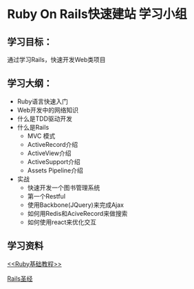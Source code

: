 # Ruby On Rails快速建站 学习小组

## 学习目标：
通过学习Rails，快速开发Web类项目

## 学习大纲：
- Ruby语言快速入门
- Web开发中的网络知识
- 什么是TDD驱动开发
- 什么是Rails
  - MVC 模式
  - ActiveRecord介绍
  - ActiveView介绍
  - ActiveSupport介绍
  - Assets Pipeline介绍
- 实战
  - 快速开发一个图书管理系统
  - 第一个Restful
  - 使用Backbone(JQuery)来完成Ajax
  - 如何用Redis和AciveRecord来做搜索
  - 如何使用react来优化交互

## 学习资料

[<<Ruby基础教程>>](https://www.amazon.cn/%E5%9B%BE%E4%B9%A6/dp/B00MQPU5BG/ref=sr_1_1?s=books&ie=UTF8&qid=1505889105&sr=1-1)

[Rails圣经](https://ihower.tw/rails/)

